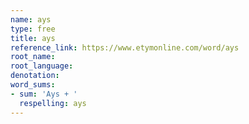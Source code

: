 ```yaml
---
name: ays
type: free
title: ays
reference_link: https://www.etymonline.com/word/ays
root_name: 
root_language: 
denotation: 
word_sums:
- sum: 'Ays + '
  respelling: ays
---
```

